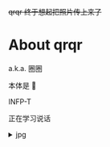 ~~qrqr 终于想起把照片传上来了~~

# About qrqr

a.k.a. 圈圈 

本体是 🍩

INFP-T

正在学习说话

<details>
<summary>jpg</summary>

![](IMG_20221121_144653.jpg)

![](IMG_20221211_115006.jpg)

